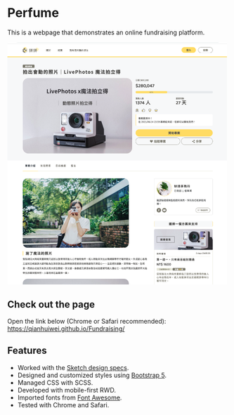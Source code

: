 # Perfume

This is a webpage that demonstrates an online fundraising platform.  

<img src="https://github.com/qianhuiwei/Fundraising/blob/main/pageDemo.png" width="500"/>

## Check out the page
Open the link below (Chrome or Safari recommended):  
https://qianhuiwei.github.io/Fundraising/


## Features
* Worked with the [Sketch design specs](https://hexschool.github.io/boootstrap5WebLayout/).
* Designed and customized styles using [Bootstrap 5](https://getbootstrap.com).
* Managed CSS with SCSS.
* Developed with mobile-first RWD.
* Imported fonts from [Font Awesome](https://fontawesome.com).
* Tested with Chrome and Safari.
